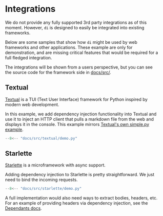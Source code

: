 # Integrations

We do not provide any fully supported 3rd party integrations as of this moment.
However, `di` is designed to easily be integrated into existing frameworks.

Below are some samples that show how `di` might be used by web frameworks and other applications.
These example are only for demonstration, and are missing critical features that would be required for a full fledged integration.

The integrations will be shown from a users perspective, but you can see the source code for the framework side in [docs/src/].

## Textual

[Textual] is a TUI (Text User Interface) framework for Python inspired by modern web development.

In this example, we add dependency injection functionality into Textual and use it to inject an HTTP client that pulls a markdown file from the web and displays it in the console.
This example mirrors [Textual's own simple.py example].

```Python
--8<-- "docs/src/textual/demo.py"
```

## Starlette

[Starlette] is a microframework with async support.

Adding dependency injection to Starlette is pretty straightforward.
We just need to bind the incoming requests.

```Python
--8<-- "docs/src/starlette/demo.py"
```

A full implementation would also need ways to extract bodies, headers, etc.
For an example of providing headers via dependency injection, see the [Dependants docs].

[docs/src/]: https://github.com/adriangb/di/tree/main/docs/src
[Textual's own simple.py example]: https://github.com/willmcgugan/textual/blob/main/examples/simple.py
[Textual]: https://github.com/willmcgugan/textual
[Starlette]: https://www.starlette.io
[Dependants docs]: dependants.md
